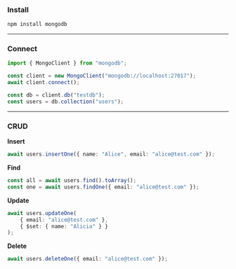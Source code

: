 ### Install

```bash
npm install mongodb
```

---

### Connect

```ts
import { MongoClient } from "mongodb";

const client = new MongoClient("mongodb://localhost:27017");
await client.connect();

const db = client.db("testdb");
const users = db.collection("users");
```

---

### CRUD

**Insert**

```ts
await users.insertOne({ name: "Alice", email: "alice@test.com" });
```

**Find**

```ts
const all = await users.find().toArray();
const one = await users.findOne({ email: "alice@test.com" });
```

**Update**

```ts
await users.updateOne(
    { email: "alice@test.com" },
    { $set: { name: "Alicia" } }
);
```

**Delete**

```ts
await users.deleteOne({ email: "alice@test.com" });
```
